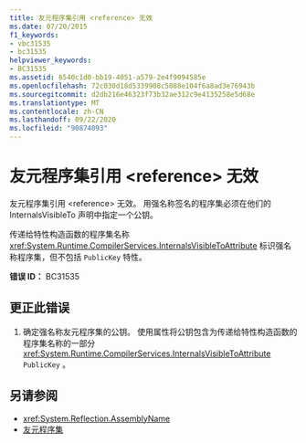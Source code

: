 ```yaml
---
title: 友元程序集引用 <reference> 无效
ms.date: 07/20/2015
f1_keywords:
- vbc31535
- bc31535
helpviewer_keywords:
- BC31535
ms.assetid: 6540c1d0-bb19-4051-a579-2e4f9094585e
ms.openlocfilehash: 72c030d18d5339908c5088e104f6a8ad3e76943b
ms.sourcegitcommit: d2db216e46323f73b32ae312c9e4135258e5d68e
ms.translationtype: MT
ms.contentlocale: zh-CN
ms.lasthandoff: 09/22/2020
ms.locfileid: "90874093"
---
```

# <a name="friend-assembly-reference-reference-is-invalid"></a>友元程序集引用 \<reference> 无效

友元程序集引用 \<reference> 无效。 用强名称签名的程序集必须在他们的 InternalsVisibleTo 声明中指定一个公钥。  
  
 传递给特性构造函数的程序集名称 <xref:System.Runtime.CompilerServices.InternalsVisibleToAttribute> 标识强名称程序集，但不包括 `PublicKey` 特性。  
  
 **错误 ID：** BC31535  
  
## <a name="to-correct-this-error"></a>更正此错误  
  
1. 确定强名称友元程序集的公钥。 使用属性将公钥包含为传递给特性构造函数的程序集名称的一部分 <xref:System.Runtime.CompilerServices.InternalsVisibleToAttribute> `PublicKey` 。  
  
## <a name="see-also"></a>另请参阅

- <xref:System.Reflection.AssemblyName>
- [友元程序集](../../../standard/assembly/friend.md)
